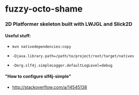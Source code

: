# fuzzy-octo-shame
### 2D Platformer skeleton built with LWJGL and Slick2D

#### Useful stuff:

* `mvn nativedependencies:copy`

* `-Djava.library.path=/path/to/project/root/target/natives`
        
* `-Dorg.slf4j.simpleLogger.defaultLogLevel=debug`

#### "How to configure slf4j-simple"
* http://stackoverflow.com/a/14545138
